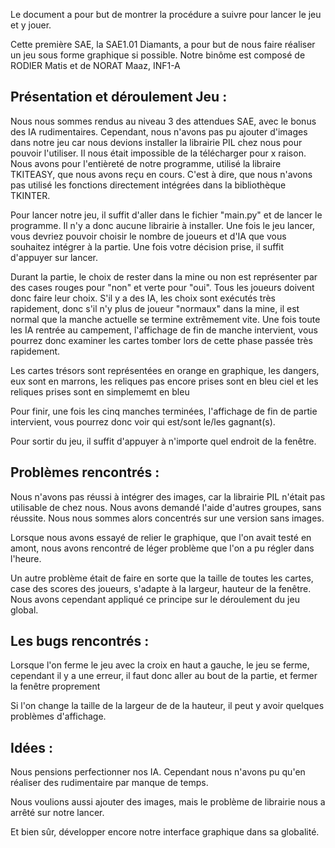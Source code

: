 Le document a pour but de montrer la procédure a suivre pour lancer le jeu et y jouer.

Cette première SAE, la SAE1.01 Diamants, a pour but de nous faire réaliser un jeu sous forme graphique si possible. Notre binôme est composé de RODIER Matis et de NORAT Maaz, INF1-A

## Présentation et déroulement Jeu :

Nous nous sommes rendus au niveau 3 des attendues SAE, avec le bonus des IA rudimentaires. Cependant, nous n'avons pas pu ajouter d'images dans notre jeu car nous devions installer la librairie PIL chez nous pour pouvoir l'utiliser. Il nous était impossible de la télécharger pour x raison. Nous avons pour l'entièreté de notre programme, utilisé la libraire TKITEASY, que nous avons reçu en cours. C'est à dire, que nous n'avons pas utilisé les fonctions directement intégrées dans la bibliothèque TKINTER.

Pour lancer notre jeu, il suffit d'aller dans le fichier "main.py" et de lancer le programme. Il n'y a donc aucune librairie à installer. Une fois le jeu lancer, vous devriez pouvoir choisir le nombre de joueurs et d'IA que vous souhaitez intégrer à la partie. Une fois votre décision prise, il suffit d'appuyer sur lancer.

Durant la partie, le choix de rester dans la mine ou non est représenter par des cases rouges pour "non" et verte pour "oui". Tous les joueurs doivent donc faire leur choix. S'il y a des IA, les choix sont exécutés très rapidement, donc s'il n'y plus de joueur "normaux" dans la mine, il est normal que la manche actuelle se termine extrêmement vite. Une fois toute les IA rentrée au campement, l'affichage de fin de manche intervient, vous pourrez donc examiner les cartes tomber lors de cette phase passée très rapidement.

Les cartes trésors sont représentées en orange en graphique, les dangers, eux sont en marrons, les reliques pas encore prises sont en bleu ciel et les reliques prises sont en simplememt en bleu

Pour finir, une fois les cinq manches terminées, l'affichage de fin de partie intervient, vous pourrez donc voir qui est/sont le/les gagnant(s).

Pour sortir du jeu, il suffit d'appuyer à n'importe quel endroit de la fenêtre.

## Problèmes rencontrés :

Nous n'avons pas réussi à intégrer des images, car la librairie PIL n'était pas utilisable de chez nous. Nous avons demandé l'aide d'autres groupes, sans réussite. Nous nous sommes alors concentrés sur une version sans images.

Lorsque nous avons essayé de relier le graphique, que l'on avait testé en amont, nous avons rencontré de léger problème que l'on a pu régler dans l'heure.

Un autre problème était de faire en sorte que la taille de toutes les cartes, case des scores des joueurs, s'adapte à la largeur, hauteur de la fenêtre. Nous avons cependant appliqué ce principe sur le déroulement du jeu global.

## Les bugs rencontrés : 

Lorsque l'on ferme le jeu avec la croix en haut a gauche, le jeu se ferme, cependant il y a une erreur, il faut donc aller au bout de la partie, et fermer la fenêtre proprement

Si l'on change la taille de la largeur de de la hauteur, il peut y avoir quelques problèmes d'affichage.

## Idées :

Nous pensions perfectionner nos IA. Cependant nous n'avons pu qu'en réaliser des rudimentaire par manque de temps.

Nous voulions aussi ajouter des images, mais le problème de librairie nous a arrêté sur notre lancer.

Et bien sûr, développer encore notre interface graphique dans sa globalité.
